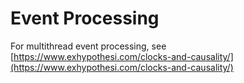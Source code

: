 # Event Processing

For multithread event processing, see [https://www.exhypothesi.com/clocks-and-causality/](https://www.exhypothesi.com/clocks-and-causality/)
